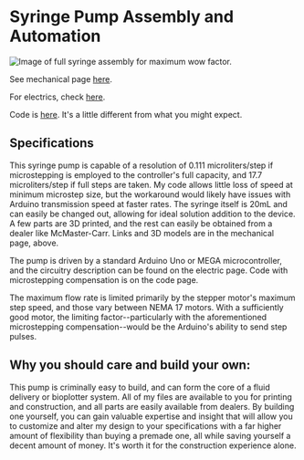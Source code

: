 # Syringe Pump Assembly and Automation

![Image of full syringe assembly for maximum wow factor.](/SyringePumpDemo/Assets/syringepump.jpg)

See mechanical page [here](/SyringePumpDemo/mechanical.html).

For electrics, check [here](/SyringePumpDemo/electrical.html).

Code is [here](/SyringePumpDemo/code.html). It's a little different from what you might expect. 

## Specifications

This syringe pump is capable of a resolution of 0.111 microliters/step if microstepping is employed to the controller's full capacity, and 17.7 microliters/step if full steps are taken. My code allows little loss of speed at minimum microstep size, but the workaround would likely have issues with Arduino transmission speed at faster rates. The syringe itself is 20mL and can easily be changed out, allowing for ideal solution addition to the device. A few parts are 3D printed, and the rest can easily be obtained from a dealer like McMaster-Carr. Links and 3D models are in the mechanical page, above. 

The pump is driven by a standard Arduino Uno or MEGA microcontroller, and the circuitry description can be found on the electric page. Code with microstepping compensation is on the code page.

The maximum flow rate is limited primarily by the stepper motor's maximum step speed, and those vary between NEMA 17 motors. With a sufficiently good motor, the limiting factor--particularly with the aforementioned microstepping compensation--would be the Arduino's ability to send step pulses. 

## Why you should care and build your own:

This pump is criminally easy to build, and can form the core of a fluid delivery or bioplotter system. All of my files are available to you for printing and construction, and all parts are easily available from dealers. By building one yourself, you can gain valuable expertise and insight that will allow you to customize and alter my design to your specifications with a far higher amount of flexibility than buying a premade one, all while saving yourself a decent amount of money. It's worth it for the construction experience alone.

